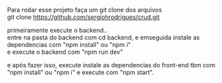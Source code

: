 Para rodar esse projeto faça um git clone dos arquivos <br/>
git clone https://github.com/sergiohrodrigues/crud.git

primeiramente execute o backend.. <br/>
entre na pasta do backend com cd backend, e emseguida instale as dependencias com "npm install" ou "npm i"<br/>
e execute o backend com "npm run dev"<br/>

e após fazer isso, execute instale as dependencias do front-end tbm com "npm install" ou "npm i" e execute com "npm start".
